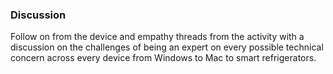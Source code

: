 ### Discussion

Follow on from the device and empathy threads from the activity with a discussion on the challenges of being an expert on every possible technical concern across every device from Windows to Mac to smart refrigerators.